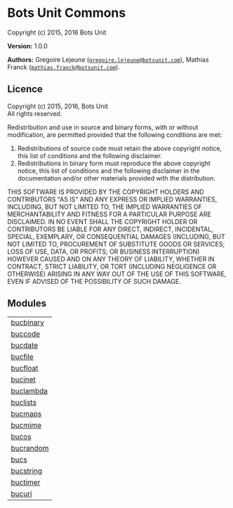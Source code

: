 

# Bots Unit Commons #

Copyright (c) 2015, 2016 Bots Unit

__Version:__ 1.0.0

__Authors:__ Gregoire Lejeune ([`gregoire.lejeune@botsunit.com`](mailto:gregoire.lejeune@botsunit.com)), Mathias Franck ([`mathias.franck@botsunit.com`](mailto:mathias.franck@botsunit.com)).



## Licence ##

Copyright (c) 2015, 2016, Bots Unit<br />
All rights reserved.

Redistribution and use in source and binary forms, with or without modification, are permitted provided that the following conditions are met:

1. Redistributions of source code must retain the above copyright notice, this list of conditions and the following disclaimer.
1. Redistributions in binary form must reproduce the above copyright notice, this list of conditions and the following disclaimer in the documentation and/or other materials provided with the distribution.


THIS SOFTWARE IS PROVIDED BY THE COPYRIGHT HOLDERS AND CONTRIBUTORS "AS IS" AND ANY EXPRESS OR IMPLIED WARRANTIES, INCLUDING, BUT NOT LIMITED TO, THE IMPLIED WARRANTIES OF MERCHANTABILITY AND FITNESS FOR A PARTICULAR PURPOSE ARE DISCLAIMED. IN NO EVENT SHALL THE COPYRIGHT HOLDER OR CONTRIBUTORS BE LIABLE FOR ANY DIRECT, INDIRECT, INCIDENTAL, SPECIAL, EXEMPLARY, OR CONSEQUENTIAL DAMAGES (INCLUDING, BUT NOT LIMITED TO, PROCUREMENT OF SUBSTITUTE GOODS OR SERVICES; LOSS OF USE, DATA, OR PROFITS; OR BUSINESS INTERRUPTION) HOWEVER CAUSED AND ON ANY THEORY OF LIABILITY, WHETHER IN CONTRACT, STRICT LIABILITY, OR TORT (INCLUDING NEGLIGENCE OR OTHERWISE) ARISING IN ANY WAY OUT OF THE USE OF THIS SOFTWARE, EVEN IF ADVISED OF THE POSSIBILITY OF SUCH DAMAGE.


## Modules ##


<table width="100%" border="0" summary="list of modules">
<tr><td><a href="https://github.com/G-Corp/bucs/blob/master/doc/bucbinary.md" class="module">bucbinary</a></td></tr>
<tr><td><a href="https://github.com/G-Corp/bucs/blob/master/doc/buccode.md" class="module">buccode</a></td></tr>
<tr><td><a href="https://github.com/G-Corp/bucs/blob/master/doc/bucdate.md" class="module">bucdate</a></td></tr>
<tr><td><a href="https://github.com/G-Corp/bucs/blob/master/doc/bucfile.md" class="module">bucfile</a></td></tr>
<tr><td><a href="https://github.com/G-Corp/bucs/blob/master/doc/bucfloat.md" class="module">bucfloat</a></td></tr>
<tr><td><a href="https://github.com/G-Corp/bucs/blob/master/doc/bucinet.md" class="module">bucinet</a></td></tr>
<tr><td><a href="https://github.com/G-Corp/bucs/blob/master/doc/buclambda.md" class="module">buclambda</a></td></tr>
<tr><td><a href="https://github.com/G-Corp/bucs/blob/master/doc/buclists.md" class="module">buclists</a></td></tr>
<tr><td><a href="https://github.com/G-Corp/bucs/blob/master/doc/bucmaps.md" class="module">bucmaps</a></td></tr>
<tr><td><a href="https://github.com/G-Corp/bucs/blob/master/doc/bucmime.md" class="module">bucmime</a></td></tr>
<tr><td><a href="https://github.com/G-Corp/bucs/blob/master/doc/bucos.md" class="module">bucos</a></td></tr>
<tr><td><a href="https://github.com/G-Corp/bucs/blob/master/doc/bucrandom.md" class="module">bucrandom</a></td></tr>
<tr><td><a href="https://github.com/G-Corp/bucs/blob/master/doc/bucs.md" class="module">bucs</a></td></tr>
<tr><td><a href="https://github.com/G-Corp/bucs/blob/master/doc/bucstring.md" class="module">bucstring</a></td></tr>
<tr><td><a href="https://github.com/G-Corp/bucs/blob/master/doc/buctimer.md" class="module">buctimer</a></td></tr>
<tr><td><a href="https://github.com/G-Corp/bucs/blob/master/doc/bucuri.md" class="module">bucuri</a></td></tr></table>

